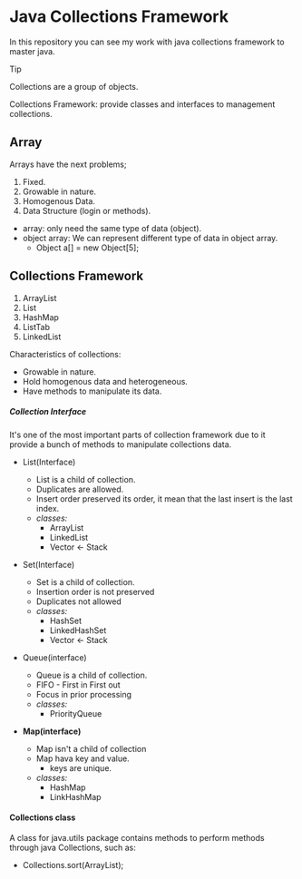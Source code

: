 # Java Collections Framework

In this repository you can see my work with java collections framework to master java.

> [!TIP]
> Collections are a group of objects.

Collections Framework: provide classes and interfaces to management collections.

## Array

Arrays have the next problems;
1. Fixed.
2. Growable in nature.
3. Homogenous Data.
4. Data Structure (login or methods).

* array: only need the same type of data (object).
* object array: We can represent different type of data in object array.
    - Object a[] = new Object[5];

## Collections Framework

1. ArrayList
2. List
3. HashMap
4. ListTab
5. LinkedList

Characteristics of collections:
* Growable in nature.
* Hold homogenous data and heterogeneous.
* Have methods to manipulate its data.

##### Collection Interface

It's one of the most important parts of collection framework due to it provide a bunch of methods to manipulate 
collections data.
* List(Interface)
    - List is a child of collection.
    - Duplicates are allowed.
    - Insert order preserved its order, it mean that the last insert is the last index.
    -  *classes:*
        - ArrayList
        - LinkedList
        - Vector <- Stack <Legacy Classes>
    
* Set(Interface)
    - Set is a child of collection.
    - Insertion order is not preserved
    - Duplicates not allowed
    - *classes:*
        - HashSet
        - LinkedHashSet
        - Vector <- Stack <Legacy Classes>
* Queue(interface)
    - Queue is a child of collection.
    - FIFO - First in First out
    - Focus in prior processing
    - *classes:*
        - PriorityQueue

* <b>Map(interface)</b>
    - Map isn't a child of collection
    - Map hava key and value.
      - keys are unique.
    - *classes:*
      - HashMap
      - LinkHashMap                   



#### Collections class 
A class for java.utils package contains methods to perform methods through java Collections, such as:
* Collections.sort(ArrayList);

